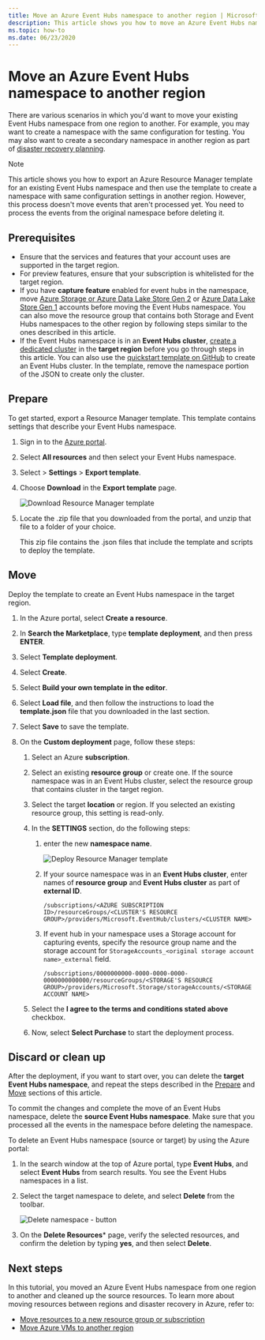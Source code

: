```yaml
---
title: Move an Azure Event Hubs namespace to another region | Microsoft Docs
description: This article shows you how to move an Azure Event Hubs namespace from the current region to another region. 
ms.topic: how-to
ms.date: 06/23/2020
---
```


# Move an Azure Event Hubs namespace to another region
There are various scenarios in which you'd want to move your existing Event Hubs namespace from one region to another. For example, you may want to create a namespace with the same configuration for testing. You may also want to create a secondary namespace in another region as part of [disaster recovery planning](event-hubs-geo-dr.md#setup-and-failover-flow).

> [!NOTE]
> This article shows you how to export an Azure Resource Manager template for an existing Event Hubs namespace and then use the template to create a namespace with same configuration settings in another region. However, this process doesn't move events that aren't processed yet. You need to process the events from the original namespace before deleting it.

## Prerequisites

- Ensure that the services and features that your account uses are supported in the target region.
- For preview features, ensure that your subscription is whitelisted for the target region.
- If you have **capture feature** enabled for event hubs in the namespace, move [Azure Storage or Azure Data Lake Store Gen 2](../storage/common/storage-account-move.md) or [Azure Data Lake Store Gen 1](../data-lake-store/data-lake-store-migration-cross-region.md) accounts before moving the Event Hubs namespace. You can also move the resource group that contains both Storage and Event Hubs namespaces to the other region by following steps similar to the ones described in this article. 
- If the Event Hubs namespace is in an **Event Hubs cluster**, [create a dedicated cluster](event-hubs-dedicated-cluster-create-portal.md) in the **target region** before you go through steps in this article. You can also use the [quickstart template on GitHub](https://github.com/Azure/azure-quickstart-templates/tree/master/201-eventhubs-create-cluster-namespace-eventhub/) to create an Event Hubs cluster. In the template, remove the namespace portion of the JSON to create only the cluster. 

## Prepare
To get started, export a Resource Manager template. This template contains settings that describe your Event Hubs namespace.

1. Sign in to the [Azure portal](https://portal.azure.com).

2. Select **All resources** and then select your Event Hubs namespace.

3. Select > **Settings** > **Export template**.

4. Choose **Download** in the **Export template** page.

    ![Download Resource Manager template](./media/move-across-regions/download-template.png)

5. Locate the .zip file that you downloaded from the portal, and unzip that file to a folder of your choice.

   This zip file contains the .json files that include the template and scripts to deploy the template.


## Move

Deploy the template to create an Event Hubs namespace in the target region. 


1. In the Azure portal, select **Create a resource**.

2. In **Search the Marketplace**, type **template deployment**, and then press **ENTER**.

3. Select **Template deployment**.

4. Select **Create**.

5. Select **Build your own template in the editor**.

6. Select **Load file**, and then follow the instructions to load the **template.json** file that you downloaded in the last section.

7. Select **Save** to save the template. 

8. On the **Custom deployment** page, follow these steps: 

    1. Select an Azure **subscription**. 

    2. Select an existing **resource group** or create one. If the source namespace was in an Event Hubs cluster, select the resource group that contains cluster in the target region. 

    3. Select the target **location** or region. If you selected an existing resource group, this setting is read-only. 

    4. In the **SETTINGS** section, do the following steps:
    
        1. enter the new **namespace name**. 

            ![Deploy Resource Manager template](./media/move-across-regions/deploy-template.png)

        2. If your source namespace was in an **Event Hubs cluster**, enter names of **resource group** and **Event Hubs cluster** as part of **external ID**. 

              ```
              /subscriptions/<AZURE SUBSCRIPTION ID>/resourceGroups/<CLUSTER'S RESOURCE GROUP>/providers/Microsoft.EventHub/clusters/<CLUSTER NAME>
              ```   
        3. If event hub in your namespace uses a Storage account for capturing events, specify the resource group name and the storage account for `StorageAccounts_<original storage account name>_external` field. 
            
            ```
            /subscriptions/0000000000-0000-0000-0000-0000000000000/resourceGroups/<STORAGE'S RESOURCE GROUP>/providers/Microsoft.Storage/storageAccounts/<STORAGE ACCOUNT NAME>
            ```    
    5. Select the **I agree to the terms and conditions stated above** checkbox. 
    
    6. Now, select **Select Purchase** to start the deployment process. 

## Discard or clean up
After the deployment, if you want to start over, you can delete the **target Event Hubs namespace**, and repeat the steps described in the [Prepare](#prepare) and [Move](#move) sections of this article.

To commit the changes and complete the move of an Event Hubs namespace, delete the **source Event Hubs namespace**. Make sure that you processed all the events in the namespace before deleting the namespace. 

To delete an Event Hubs namespace (source or target) by using the Azure portal:

1. In the search window at the top of Azure portal, type **Event Hubs**, and select **Event Hubs** from search results. You see the Event Hubs namespaces in a list.

2. Select the target namespace to delete, and select **Delete** from the toolbar. 

    ![Delete namespace - button](./media/move-across-regions/delete-namespace-button.png)

3. On the **Delete Resources*** page, verify the selected resources, and confirm the deletion by typing **yes**, and then select **Delete**. 

## Next steps

In this tutorial, you moved an Azure Event Hubs namespace from one region to another and cleaned up the source resources.  To learn more about moving resources between regions and disaster recovery in Azure, refer to:


- [Move resources to a new resource group or subscription](https://docs.microsoft.com/azure/azure-resource-manager/resource-group-move-resources)
- [Move Azure VMs to another region](https://docs.microsoft.com/azure/site-recovery/azure-to-azure-tutorial-migrate)
